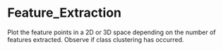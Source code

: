 # Feature_Extraction
Plot the feature points in a 2D or 3D space depending on the number of features extracted. Observe if class clustering has occurred. 
